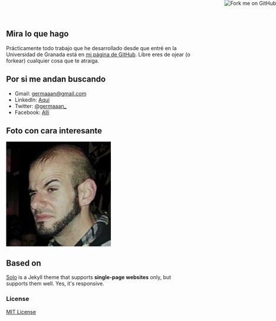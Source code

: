 
## Mira lo que hago

Prácticamente todo trabajo que he desarrollado desde que entré en la Universidad de Granada está en [mi página de GitHub](https://github.com/germaaan). Libre eres de ojear (o forkear) cualquier cosa que te atraiga.

## Por si me andan buscando

- Gmail: [germaaan@gmail.com](mailto:germaaan@email.com)
- LinkedIn: [Aquí](https://www.linkedin.com/pub/german-martinez-maldonado/90/632/528)
- Twitter: [@germaaan_](https://twitter.com/germaaan_)
- Facebook: [Allí](https://www.facebook.com/germaaan.mm)

## Foto con cara interesante

![German](german.png)

## Based on

[Solo](http://chibicode.github.io/solo) is a Jekyll theme that supports **single-page websites** only, but supports them well. Yes, it's responsive.

### License

[MIT License](http://chibicode.mit-license.org/)

<a href="https://github.com/germaaan/germaaan.github.io"><img style="position: absolute; top: 0; right: 0; border: 0;" src="https://s3.amazonaws.com/github/ribbons/forkme_right_darkblue_121621.png" alt="Fork me on GitHub"></a>
